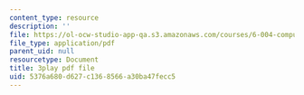 ```yaml
---
content_type: resource
description: ''
file: https://ol-ocw-studio-app-qa.s3.amazonaws.com/courses/6-004-computation-structures-spring-2017/5376a680d627c1368566a30ba47fecc5_IK9OVbj_Ir0.pdf
file_type: application/pdf
parent_uid: null
resourcetype: Document
title: 3play pdf file
uid: 5376a680-d627-c136-8566-a30ba47fecc5
---
```

